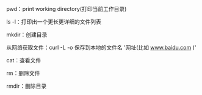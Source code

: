 pwd：print working directory(打印当前工作目录)

ls -l：打印出一个更长更详细的文件列表

mkdir：创建目录

从网络获取文件：curl -L -o 保存到本地的文件名 '网址(比如 www.baidu.com )'

cat：查看文件

rm：删除文件

rmdir：删除目录

